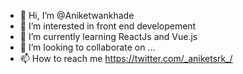 - 👋 Hi, I’m @Aniketwankhade
- 👀 I’m interested in front end developement
- 🌱 I’m currently learning ReactJs and Vue.js
- 💞️ I’m looking to collaborate on ...
- 📫 How to reach me https://twitter.com/_aniketsrk_/

<!---
Aniketwankhade/Aniketwankhade is a ✨ special ✨ repository because its `README.md` (this file) appears on your GitHub profile.
You can click the Preview link to take a look at your changes.
--->
